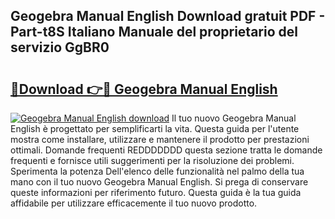 ## Geogebra Manual English Download gratuit PDF - Part-t8S Italiano Manuale del proprietario del servizio GgBR0

# <h2><a href="http://df94jp5.blite.top/?on=Geogebra+Manual+English">🔗Download 👉🔴 Geogebra Manual English</a></h2>

[![Geogebra Manual English download](https://i.imgur.com/lujVjoI.png)](http://df94jp5.blite.top/?on=Geogebra+Manual+English)
Il tuo nuovo Geogebra Manual English è progettato per semplificarti la vita. Questa guida per l'utente mostra come installare, utilizzare e mantenere il prodotto per prestazioni ottimali. Domande frequenti REDDDDDDD questa sezione tratta le domande frequenti e fornisce utili suggerimenti per la risoluzione dei problemi. Sperimenta la potenza Dell'elenco delle funzionalità nel palmo della tua mano con il tuo nuovo Geogebra Manual English. Si prega di conservare queste informazioni per riferimento futuro. Questa guida è la tua guida affidabile per utilizzare efficacemente il tuo nuovo prodotto.
